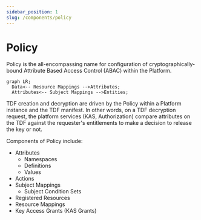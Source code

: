 ```yaml
---
sidebar_position: 1
slug: /components/policy
---
```

# Policy

Policy is the all-encompassing name for configuration of cryptographically-bound Attribute Based Access Control (ABAC) within the Platform.

```mermaid
graph LR;
  Data<-- Resource Mappings -->Attributes;
  Attributes<-- Subject Mappings -->Entities;
```

TDF creation and decryption are driven by the Policy within a Platform instance and the TDF manifest. In other words, on a TDF decryption request, the platform services (KAS, Authorization) compare attributes on the TDF against the requester's entitlements to make a decision to release the key or not.

Components of Policy include:

- Attributes
  - Namespaces
  - Definitions
  - Values
- Actions
- Subject Mappings
  - Subject Condition Sets
- Registered Resources
- Resource Mappings
- Key Access Grants (KAS Grants)
